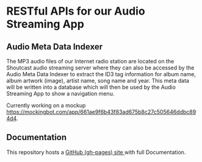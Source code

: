 # RESTful APIs for our Audio Streaming App

## Audio Meta Data Indexer

The MP3 audio files of our Internet radio station are located on the Shoutcast audio streaming server where they can also be accessed by the Audio Meta Data Indexer to extract the ID3 tag information for album name, album artwork (image), artist name, song name and year. This meta data will be written into a database which will then be used by the Audio Streaming App to show a navigation menu.

Currently working on a mockup https://mockingbot.com/app/661ae9f6b43f83ad675b8c27c505646ddbc894d4.

## Documentation

This repository hosts a
[GitHub (gh-pages) site ](http://blog.kirtan.io/audio-streaming-apis)
 with full Documentation.
